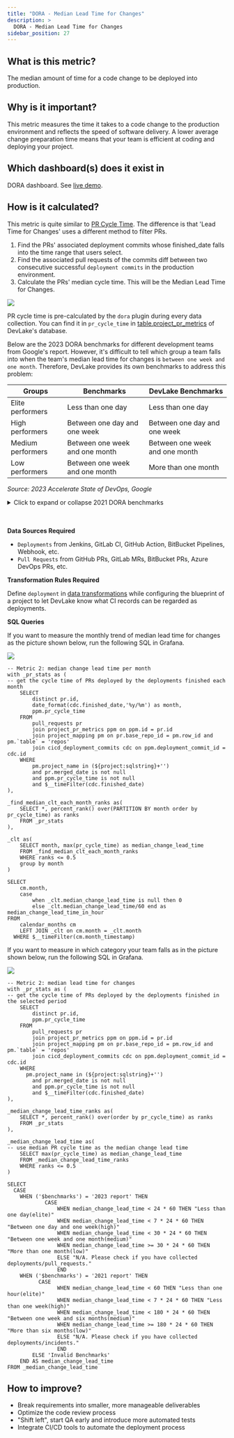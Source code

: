 ```yaml
---
title: "DORA - Median Lead Time for Changes"
description: >
  DORA - Median Lead Time for Changes
sidebar_position: 27
---
```


## What is this metric?

The median amount of time for a code change to be deployed into production.

## Why is it important?

This metric measures the time it takes to a code change to the production environment and reflects the speed of software delivery. A lower average change preparation time means that your team is efficient at coding and deploying your project.

## Which dashboard(s) does it exist in

DORA dashboard. See [live demo](https://grafana-lake.demo.devlake.io/grafana/d/qNo8_0M4z/dora?orgId=1).

## How is it calculated?
This metric is quite similar to [PR Cycle Time](PRCycleTime.md). The difference is that 'Lead Time for Changes' uses a different method to filter PRs.

1. Find the PRs' associated deployment commits whose finished_date falls into the time range that users select.
2. Find the associated pull requests of the commits diff between two consecutive successful `deployment commits` in the production environment.
3. Calculate the PRs' median cycle time. This will be the Median Lead Time for Changes.

![](../Configuration/images/lead_time_for_changes_definition.png)

PR cycle time is pre-calculated by the `dora` plugin during every data collection. You can find it in `pr_cycle_time` in [table.project_pr_metrics](https://devlake.apache.org/docs/DataModels/DevLakeDomainLayerSchema/#project_pr_metrics) of DevLake's database.

Below are the 2023 DORA benchmarks for different development teams from Google's report. However, it's difficult to tell which group a team falls into when the team's median lead time for changes is `between one week and one month`. Therefore, DevLake provides its own benchmarks to address this problem:

| Groups            | Benchmarks                       | DevLake Benchmarks              |
| ----------------- | -------------------------------- | ------------------------------- |
| Elite performers  | Less than one day                | Less than one day               |
| High performers   | Between one day and one week     | Between one day and one week    |
| Medium performers | Between one week and one month   | Between one week and one month  |
| Low performers    | Between one week and one month   | More than one month             |

<p><i>Source: 2023 Accelerate State of DevOps, Google</i></p>

<details>
<summary>Click to expand or collapse 2021 DORA benchmarks</summary>

| Groups            | Benchmarks                       | DevLake Benchmarks              |
| ----------------- | -------------------------------- | ------------------------------- |
| Elite performers  | Less than one hour               | Less than one hour              |
| High performers   | Between one day and one week     | Less than one week              |
| Medium performers | Between one month and six months | Between one week and six months |
| Low performers    | More than six months             | More than six months            |

<p><i>Source: 2021 Accelerate State of DevOps, Google</i></p>
</details>
<br>
</br>

<b>Data Sources Required</b>

- `Deployments` from Jenkins, GitLab CI, GitHub Action, BitBucket Pipelines, Webhook, etc. 
- `Pull Requests` from GitHub PRs, GitLab MRs, BitBucket PRs, Azure DevOps PRs, etc.

<b>Transformation Rules Required</b>

Define `deployment` in [data transformations](https://devlake.apache.org/docs/Configuration/Tutorial#step-3---add-transformations-optional) while configuring the blueprint of a project to let DevLake know what CI records can be regarded as deployments.

<b>SQL Queries</b>

If you want to measure the monthly trend of median lead time for changes as the picture shown below, run the following SQL in Grafana.

![](/img/Metrics/lead-time-for-changes-monthly.jpeg)

```
-- Metric 2: median change lead time per month
with _pr_stats as (
-- get the cycle time of PRs deployed by the deployments finished each month
	SELECT
		distinct pr.id,
		date_format(cdc.finished_date,'%y/%m') as month,
		ppm.pr_cycle_time
	FROM
		pull_requests pr
		join project_pr_metrics ppm on ppm.id = pr.id
		join project_mapping pm on pr.base_repo_id = pm.row_id and pm.`table` = 'repos'
		join cicd_deployment_commits cdc on ppm.deployment_commit_id = cdc.id
	WHERE
		pm.project_name in (${project:sqlstring}+'') 
		and pr.merged_date is not null
		and ppm.pr_cycle_time is not null
		and $__timeFilter(cdc.finished_date)
),

_find_median_clt_each_month_ranks as(
	SELECT *, percent_rank() over(PARTITION BY month order by pr_cycle_time) as ranks
	FROM _pr_stats
),

_clt as(
	SELECT month, max(pr_cycle_time) as median_change_lead_time
	FROM _find_median_clt_each_month_ranks
	WHERE ranks <= 0.5
	group by month
)

SELECT 
	cm.month,
	case 
		when _clt.median_change_lead_time is null then 0 
		else _clt.median_change_lead_time/60 end as median_change_lead_time_in_hour
FROM 
	calendar_months cm
	LEFT JOIN _clt on cm.month = _clt.month
  WHERE $__timeFilter(cm.month_timestamp)
```

If you want to measure in which category your team falls as in the picture shown below, run the following SQL in Grafana.

![](/img/Metrics/lead-time-for-changes-text.jpeg)

```
-- Metric 2: median lead time for changes
with _pr_stats as (
-- get the cycle time of PRs deployed by the deployments finished in the selected period
	SELECT
		distinct pr.id,
		ppm.pr_cycle_time
	FROM
		pull_requests pr 
		join project_pr_metrics ppm on ppm.id = pr.id
		join project_mapping pm on pr.base_repo_id = pm.row_id and pm.`table` = 'repos'
		join cicd_deployment_commits cdc on ppm.deployment_commit_id = cdc.id
	WHERE
	  pm.project_name in (${project:sqlstring}+'') 
		and pr.merged_date is not null
		and ppm.pr_cycle_time is not null
		and $__timeFilter(cdc.finished_date)
),

_median_change_lead_time_ranks as(
	SELECT *, percent_rank() over(order by pr_cycle_time) as ranks
	FROM _pr_stats
),

_median_change_lead_time as(
-- use median PR cycle time as the median change lead time
	SELECT max(pr_cycle_time) as median_change_lead_time
	FROM _median_change_lead_time_ranks
	WHERE ranks <= 0.5
)

SELECT 
  CASE
    WHEN ('$benchmarks') = '2023 report' THEN
			CASE
				WHEN median_change_lead_time < 24 * 60 THEN "Less than one day(elite)"
				WHEN median_change_lead_time < 7 * 24 * 60 THEN "Between one day and one week(high)"
				WHEN median_change_lead_time < 30 * 24 * 60 THEN "Between one week and one month(medium)"
				WHEN median_change_lead_time >= 30 * 24 * 60 THEN "More than one month(low)"
				ELSE "N/A. Please check if you have collected deployments/pull_requests."
				END
    WHEN ('$benchmarks') = '2021 report' THEN
		  CASE
				WHEN median_change_lead_time < 60 THEN "Less than one hour(elite)"
				WHEN median_change_lead_time < 7 * 24 * 60 THEN "Less than one week(high)"
				WHEN median_change_lead_time < 180 * 24 * 60 THEN "Between one week and six months(medium)"
				WHEN median_change_lead_time >= 180 * 24 * 60 THEN "More than six months(low)"
				ELSE "N/A. Please check if you have collected deployments/incidents."
				END
		ELSE 'Invalid Benchmarks'
	END AS median_change_lead_time
FROM _median_change_lead_time
```

## How to improve?

- Break requirements into smaller, more manageable deliverables
- Optimize the code review process
- "Shift left", start QA early and introduce more automated tests
- Integrate CI/CD tools to automate the deployment process
